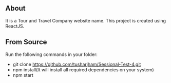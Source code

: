 ## About

It is a Tour and Travel Company website name.
This project is created using ReactJS.

## From Source

Run the following commands in your folder:

- git clone https://github.com/tusharjham/Sessional-Test-4.git
- npm install(It will install all required dependencies on your system)
- npm start
